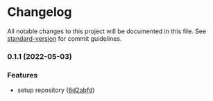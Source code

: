 # Changelog

All notable changes to this project will be documented in this file. See [standard-version](https://github.com/conventional-changelog/standard-version) for commit guidelines.

### 0.1.1 (2022-05-03)


### Features

* setup repository ([6d2abfd](https://github.com/RendyArthaP/web-portfolio/commit/6d2abfd9b24551b8ec1cad3a85edf700c4545496))
